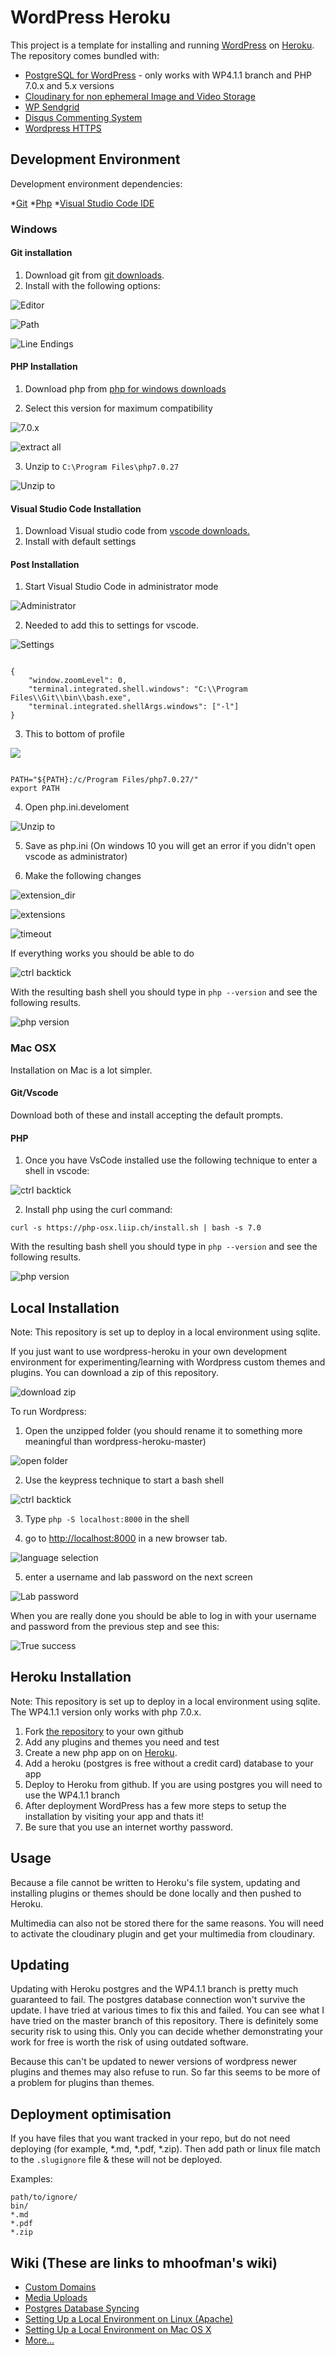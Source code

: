 # WordPress Heroku

This project is a template for installing and running [WordPress](http://wordpress.org/) on [Heroku](http://www.heroku.com/). The repository comes bundled with:
* [PostgreSQL for WordPress](http://wordpress.org/extend/plugins/postgresql-for-wordpress/) - only works with WP4.1.1 branch and PHP 7.0.x and 5.x versions
* [Cloudinary for non ephemeral Image and Video Storage](http://cloudinary.com/)
* [WP Sendgrid](https://wordpress.org/plugins/wp-sendgrid/)
* [Disqus Commenting System](https://disqus.com/)
* [Wordpress HTTPS](https://wordpress.org/plugins/wordpress-https/)

## Development Environment

Development environment dependencies:

*[Git](https://git-scm.com/)
*[Php](http://www.php.net/)
*[Visual Studio Code IDE](https://code.visualstudio.com/)

### Windows

#### Git installation

1. Download git from [git downloads](https://git-scm.com/downloads]).
2. Install with the following options:

![Editor](https://rhildred.github.io/wordpress-heroku/READMEImages/giteditor.PNG "Editor")

![Path](https://rhildred.github.io/wordpress-heroku/READMEImages/UseGitAndOptions.PNG "Path")

![Line Endings](https://rhildred.github.io/wordpress-heroku/READMEImages/LineEnds.PNG "Line Endings")

#### PHP Installation

1) Download php from [php for windows downloads](http://windows.php.net/download)

2) Select this version for maximum compatibility

![7.0.x](https://rhildred.github.io/wordpress-heroku/READMEImages/phpdownloads64bitThreadsafe.PNG "7.0.x")

![extract all](https://rhildred.github.io/wordpress-heroku/READMEImages/phpExtract.PNG "extract all")

3) Unzip to `C:\Program Files\php7.0.27`

![Unzip to]( https://rhildred.github.io/wordpress-heroku/READMEImages/clickbeside.PNG "Unzip to")

#### Visual Studio Code Installation

1. Download Visual studio code from [vscode downloads.](https://code.visualstudio.com/)
2. Install with default settings

#### Post Installation

1) Start Visual Studio Code in administrator mode

![Administrator](https://rhildred.github.io/wordpress-heroku/READMEImages/vscodeAdministrator.PNG "Administrator")

2) Needed to add this to settings for vscode.

![Settings](https://rhildred.github.io/wordpress-heroku/READMEImages/VsCodeSettings.PNG "Settings")
```

{
    "window.zoomLevel": 0,
    "terminal.integrated.shell.windows": "C:\\Program Files\\Git\\bin\\bash.exe",
    "terminal.integrated.shellArgs.windows": ["-l"]
}

```
3) This to bottom of profile

![](https://rhildred.github.io/wordpress-heroku/READMEImages/profile.PNG)

```

PATH="${PATH}:/c/Program Files/php7.0.27/"
export PATH

```

4) Open php.ini.develoment

![Unzip to]( https://rhildred.github.io/wordpress-heroku/READMEImages/clickbeside.PNG "Unzip to")

5) Save as php.ini (On windows 10 you will get an error if you didn't open vscode as administrator)

6) Make the following changes

![extension_dir]( https://rhildred.github.io/wordpress-heroku/READMEImages/extension_dir.PNG "extension_dir")

![extensions]( https://rhildred.github.io/wordpress-heroku/READMEImages/extensions.PNG "Extensions")

![timeout]( https://rhildred.github.io/wordpress-heroku/READMEImages/timeout.PNG "timeout")

If everything works you should be able to do 

![ctrl backtick]( https://rhildred.github.io/wordpress-heroku/READMEImages/keypress.PNG "ctrl backtick")

With the resulting bash shell you should type in `php --version` and see the following results.

![php version]( https://rhildred.github.io/wordpress-heroku/READMEImages/phpversion.PNG "php version")

### Mac OSX

Installation on Mac is a lot simpler. 

#### Git/Vscode

Download both of these and install accepting the default prompts.

#### PHP

1) Once you have VsCode installed use the following technique to enter a shell in vscode:

![ctrl backtick]( https://rhildred.github.io/wordpress-heroku/READMEImages/keypress.PNG "ctrl backtick")

2) Install php using the curl command:

```
curl -s https://php-osx.liip.ch/install.sh | bash -s 7.0
```

With the resulting bash shell you should type in `php --version` and see the following results.

![php version]( https://rhildred.github.io/wordpress-heroku/READMEImages/phpversion.PNG "php version")

## Local Installation

Note: This repository is set up to deploy in a local environment using sqlite.

If you just want to use wordpress-heroku in your own development environment for experimenting/learning with Wordpress custom themes and plugins. You can download a zip of this repository.

![download zip]( https://rhildred.github.io/wordpress-heroku/READMEImages/downloadzip.PNG "Download Zip")

To run Wordpress:

1) Open the unzipped folder (you should rename it to something more meaningful than wordpress-heroku-master)

![open folder]( https://rhildred.github.io/wordpress-heroku/READMEImages/openfolder.PNG "open folder")

2) Use the keypress technique to start a bash shell

![ctrl backtick]( https://rhildred.github.io/wordpress-heroku/READMEImages/keypress.PNG "ctrl backtick")

3) Type `php -S localhost:8000` in the shell

4) go to [http://localhost:8000](http://localhost:8000) in a new browser tab.

![language selection]( https://rhildred.github.io/wordpress-heroku/READMEImages/language.PNG "language selection")

5) enter a username and lab password on the next screen

![Lab password]( https://rhildred.github.io/wordpress-heroku/READMEImages/LabPassword.PNG "lab password")

When you are really done you should be able to log in with your username and password from the previous step and see this:

![True success]( https://rhildred.github.io/wordpress-heroku/READMEImages/TrueSuccess.PNG "lab True success")

## Heroku Installation

Note: This repository is set up to deploy in a local environment using sqlite. The WP4.1.1 version only works with php 7.0.x.

1. Fork [the repository](https://github.com/rhildred/wordpress-heroku) to your own github
1. Add any plugins and themes you need and test
1. Create a new php app on on [Heroku](http://www.heroku.com/).
1. Add a heroku (postgres is free without a credit card) database to your app
1. Deploy to Heroku from github. If you are using postgres you will need to use the WP4.1.1 branch
1. After deployment WordPress has a few more steps to setup the installation by visiting your app and thats it!
2. Be sure that you use an internet worthy password.

## Usage

Because a file cannot be written to Heroku's file system, updating and installing plugins or themes should be done locally and then pushed to Heroku.

Multimedia can also not be stored there for the same reasons. You will need to activate the cloudinary plugin and get your multimedia from cloudinary.

## Updating

Updating with Heroku postgres and the WP4.1.1 branch is pretty much guaranteed to fail. The postgres database connection won't survive the update. I have tried at various times to fix this and failed. You can see what I have tried on the master branch of this repository. There is definitely some security risk to using this. Only you can decide whether demonstrating your work for free is worth the risk of using outdated software.

Because this can't be updated to newer versions of wordpress newer plugins and themes may also refuse to run. So far this seems to be more of a problem for plugins than themes.

## Deployment optimisation

If you have files that you want tracked in your repo, but do not need deploying (for example, *.md, *.pdf, *.zip). Then add path or linux file match to the `.slugignore` file & these will not be deployed.

Examples:
```
path/to/ignore/
bin/
*.md
*.pdf
*.zip
```

## Wiki (These are links to mhoofman's wiki)

* [Custom Domains](https://github.com/mhoofman/wordpress-heroku/wiki/Custom-Domains)
* [Media Uploads](https://github.com/mhoofman/wordpress-heroku/wiki/Media-Uploads)
* [Postgres Database Syncing](https://github.com/mhoofman/wordpress-heroku/wiki/Postgres-Database-Syncing)
* [Setting Up a Local Environment on Linux (Apache)](https://github.com/mhoofman/wordpress-heroku/wiki/Setting-Up-a-Local-Environment-on-Linux-\(Apache\))
* [Setting Up a Local Environment on Mac OS X](https://github.com/mhoofman/wordpress-heroku/wiki/Setting-Up-a-Local-Environment-on-Mac-OS-X)
* [More...](https://github.com/mhoofman/wordpress-heroku/wiki)
